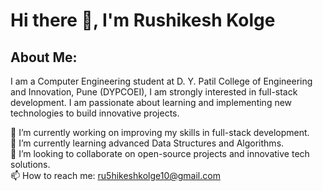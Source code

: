 # Hi there 👋, I'm Rushikesh Kolge

## About Me:
I am a Computer Engineering student at D. Y. Patil College of Engineering and Innovation, Pune (DYPCOEI), I am strongly interested in full-stack development. I am passionate about learning and implementing new technologies to build innovative projects.

🔭 I’m currently working on improving my skills in full-stack development.                                                                                                         
🌱 I’m currently learning advanced Data Structures and Algorithms.                                                                                                                                                                                                                  
👯 I’m looking to collaborate on open-source projects and innovative tech solutions.                                                                                                         
📫 How to reach me: ru5hikeshkolge10@gmail.com 

